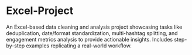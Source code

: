 # Excel-Project
An Excel-based data cleaning and analysis project showcasing tasks like deduplication, date/format standardization, multi-hashtag splitting, and engagement metrics analysis to provide actionable insights. Includes step-by-step examples replicating a real-world workflow.

